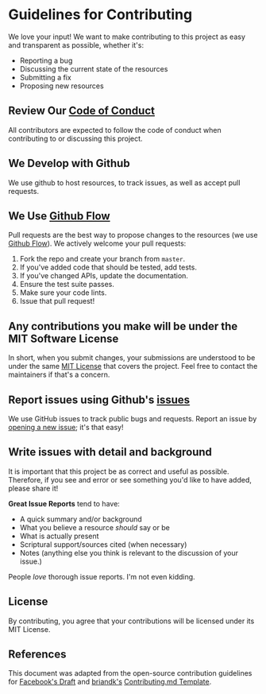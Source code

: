 # Guidelines for Contributing

We love your input! We want to make contributing to this project as easy and transparent as possible, whether it's:

- Reporting a bug
- Discussing the current state of the resources
- Submitting a fix
- Proposing new resources

## Review Our [Code of Conduct](https://github.com/ccannon94/biblical-resources/blob/master/.github/CODE_OF_CONDUCT.md)
All contributors are expected to follow the code of conduct when contributing to or discussing this project.

## We Develop with Github
We use github to host resources, to track issues, as well as accept pull requests.

## We Use [Github Flow](https://guides.github.com/introduction/flow/index.html)
Pull requests are the best way to propose changes to the resources (we use [Github Flow](https://guides.github.com/introduction/flow/index.html)). We actively welcome your pull requests:

1. Fork the repo and create your branch from `master`.
2. If you've added code that should be tested, add tests.
3. If you've changed APIs, update the documentation.
4. Ensure the test suite passes.
5. Make sure your code lints.
6. Issue that pull request!

## Any contributions you make will be under the MIT Software License
In short, when you submit changes, your submissions are understood to be under the same [MIT License](http://choosealicense.com/licenses/mit/) that covers the project. Feel free to contact the maintainers if that's a concern.

## Report issues using Github's [issues](https://github.com/briandk/transcriptase-atom/issues)
We use GitHub issues to track public bugs and requests. Report an issue by [opening a new issue](https://github.com/ccannon94/biblical-resources/issues/new); it's that easy!

## Write issues with detail and background
It is important that this project be as correct and useful as possible. Therefore, if you see and error or see something you'd like to have added, please share it!

**Great Issue Reports** tend to have:

- A quick summary and/or background
- What you believe a resource _should_ say or be
- What is actually present
- Scriptural support/sources cited (when necessary)
- Notes (anything else you think is relevant to the discussion of your issue.)

People *love* thorough issue reports. I'm not even kidding.


## License
By contributing, you agree that your contributions will be licensed under its MIT License.

## References
This document was adapted from the open-source contribution guidelines for [Facebook's Draft](https://github.com/facebook/draft-js/blob/a9316a723f9e918afde44dea68b5f9f39b7d9b00/CONTRIBUTING.md) and [briandk's](https://github.com/briandk) [Contributing.md Template](https://gist.github.com/briandk/3d2e8b3ec8daf5a27a62).
